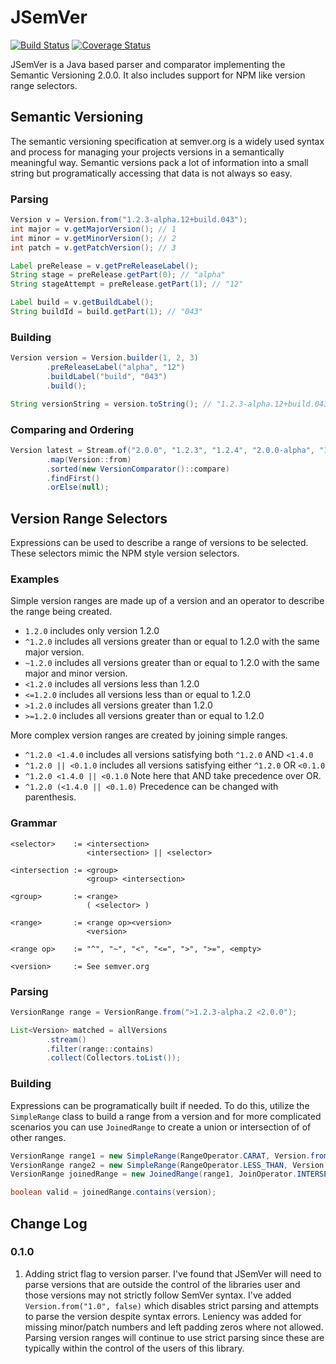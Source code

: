 # JSemVer
[![Build Status](https://travis-ci.com/ghunteranderson/jsemver.svg?branch=master)](https://travis-ci.com/ghunteranderson/jsemver)
[![Coverage Status](https://coveralls.io/repos/github/ghunteranderson/jsemver/badge.svg?branch=master)](https://coveralls.io/github/ghunteranderson/jsemver?branch=master)   


JSemVer is a Java based parser and comparator implementing the Semantic Versioning 2.0.0.
It also includes support for NPM like version range selectors.

## Semantic Versioning
The semantic versioning specification at semver.org is a widely used syntax and process
for managing your projects versions in a semantically meaningful way. Semantic versions
pack a lot of information into a small string but programatically accessing that data
is not always so easy.

### Parsing

``` java
Version v = Version.from("1.2.3-alpha.12+build.043");
int major = v.getMajorVersion(); // 1
int minor = v.getMinorVersion(); // 2
int patch = v.getPatchVersion(); // 3

Label preRelease = v.getPreReleaseLabel();
String stage = preRelease.getPart(0); // "alpha"
String stageAttempt = preRelease.getPart(1); // "12"

Label build = v.getBuildLabel();
String buildId = build.getPart(1); // "043"
```

### Building

``` java
Version version = Version.builder(1, 2, 3)
		.preReleaseLabel("alpha", "12")
		.buildLabel("build", "043")
		.build();

String versionString = version.toString(); // "1.2.3-alpha.12+build.043"
```

### Comparing and Ordering

``` java
Version latest = Stream.of("2.0.0", "1.2.3", "1.2.4", "2.0.0-alpha", "1.2.2", "2.0.0-alpha")
		.map(Version::from)
		.sorted(new VersionComparator()::compare)
		.findFirst()
		.orElse(null);
```

## Version Range Selectors
Expressions can be used to describe a range of versions to be selected. These 
selectors mimic the NPM style version selectors.

### Examples
Simple version ranges are made up of a version and an operator to describe the
range being created.
* `1.2.0` includes only version 1.2.0
* `^1.2.0` includes all versions greater than or equal to 1.2.0 with the same major version.
* `~1.2.0` includes all versions greater than or equal to 1.2.0 with the same major and minor version.
* `<1.2.0` includes all versions less than 1.2.0
* `<=1.2.0` includes all versions less than or equal to 1.2.0
* `>1.2.0` includes all versions greater than 1.2.0
* `>=1.2.0` includes all versions greater than or equal to 1.2.0

More complex version ranges are created by joining simple ranges.
* `^1.2.0 <1.4.0` includes all versions satisfying both `^1.2.0` AND `<1.4.0`
* `^1.2.0 || <0.1.0` includes all versions satisfying either `^1.2.0` OR `<0.1.0`
* `^1.2.0 <1.4.0 || <0.1.0` Note here that AND take precedence over OR.
* `^1.2.0 (<1.4.0 || <0.1.0)` Precedence can be changed with parenthesis.

### Grammar
```
<selector>    := <intersection>
                 <intersection> || <selector>

<intersection := <group>
                 <group> <intersection>

<group>       := <range>
                 ( <selector> )

<range>       := <range op><version>
                 <version>

<range op>    := "^", "~", "<", "<=", ">", ">=", <empty>

<version>     := See semver.org
```

### Parsing
```java
VersionRange range = VersionRange.from(">1.2.3-alpha.2 <2.0.0");

List<Version> matched = allVersions
		.stream()
		.filter(range::contains)
		.collect(Collectors.toList());
```

### Building
Expressions can be programatically built if needed. To do this, utilize the 
`SimpleRange` class to build a range from a version and for more complicated
scenarios you can use `JoinedRange` to create a union or intersection of
of other ranges.

```java
VersionRange range1 = new SimpleRange(RangeOperator.CARAT, Version.from("1.2.3"));
VersionRange range2 = new SimpleRange(RangeOperator.LESS_THAN, Version.from("2.3.4"));
VersionRange joinedRange = new JoinedRange(range1, JoinOperator.INTERSECTION, range2);

boolean valid = joinedRange.contains(version);
```

## Change Log
### 0.1.0
1. Adding strict flag to version parser. I've found that JSemVer will need to 
parse versions that are outside the control of the libraries user and those 
versions may not strictly follow SemVer syntax. I've added 
`Version.from("1.0", false)` which disables strict parsing and attempts to
parse the version despite syntax errors. Leniency was added for missing 
minor/patch numbers and left padding zeros where not allowed. Parsing version
ranges will continue to use strict parsing since these are typically within
the control of the users of this library.
